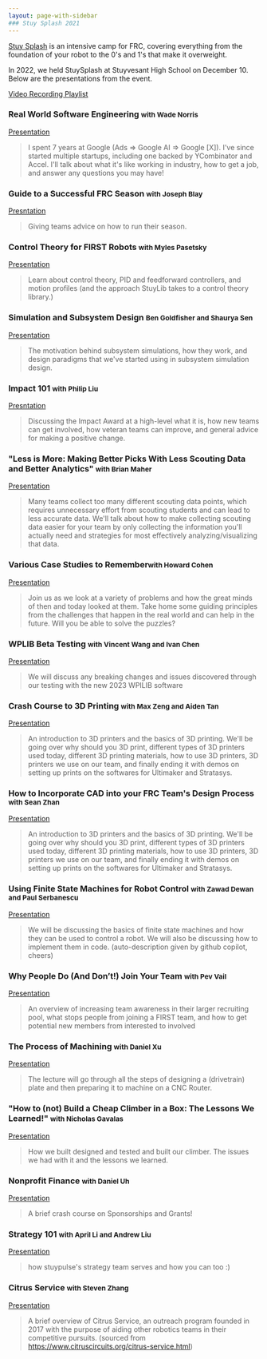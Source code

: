 ```yaml
---
layout: page-with-sidebar
### Stuy Splash 2021
---
```

[Stuy Splash](/community/projects/stuysplash/) is an intensive camp for FRC, covering everything from the foundation of your robot to the 0's and 1's that make it overweight.

In 2022, we held StuySplash at Stuyvesant High School on December 10. Below are the presentations from the event.

[Video Recording Playlist](https://www.youtube.com/watch?v=SQ6nFY77oGg&list=PLTzhdzF4LCm6gnHcq8mDb-4JBHs9h66qw)

### Real World Software Engineering <small>with Wade Norris</small>
[Presentation](https://docs.google.com/presentation/d/1xd6mc62AohDLXIHMm9dUwKi9aHulbiG1WaCTsAqBoNc/edit?usp=sharing)

> I spent 7 years at Google (Ads => Google AI => Google [X]). I've since started multiple startups, including one backed by YCombinator and Accel. I'll talk about what it's like working in industry, how to get a job, and answer any questions you may have!

### Guide to a Successful FRC Season <small>with Joseph Blay</small>
[Presntation](https://docs.google.com/presentation/d/1U6RHz9kWBy72p-ordl0WhlDVAGWjZvc4fbhv-jcSWSM/edit?usp=sharing)

> Giving teams advice on how to run their season.

### Control Theory for FIRST Robots <small>with Myles Pasetsky</small>
[Presentation](https://docs.google.com/presentation/d/10yUWI73iTqrMERICJTurGnkD_lArmy529qjVMFI8WSI/edit?usp=sharing)

> Learn about control theory, PID and feedforward controllers, and motion profiles (and the approach StuyLib takes to a control theory library.)

### Simulation and Subsystem Design <small>Ben Goldfisher and Shaurya Sen</small>
[Presentation](https://docs.google.com/presentation/d/1MCWOYCDEIqvv6RmqyZ6OGyfizB8gq-6KCEeRofcFPgk/edit?usp=sharing)

>The motivation behind subsystem simulations, how they work, and design paradigms that we've started using in subsystem simulation design.

### Impact 101 <small>with Philip Liu</small>
[Presntation](https://docs.google.com/presentation/d/1OIbd2HAb9EnMcABCGouYjB7rslT6q-wxfPN30wkuRoc/edit?usp=sharing)

> Discussing the Impact Award at a high-level what it is, how new teams can get involved, how veteran teams can improve, and general advice for making a positive change.

### "Less is More: Making Better Picks With Less Scouting Data and Better Analytics" <small>with Brian Maher</small>
[Presentation](https://docs.google.com/presentation/d/1J54mtba0JIrZHcc3ltNG1Q1x0YTagGDwXvZA4N5o338/edit?usp=sharing)

> Many teams collect too many different scouting data points, which requires unnecessary effort from scouting students and can lead to less accurate data. We'll talk about how to make collecting scouting data easier for your team by only collecting the information you'll actually need and strategies for most effectively analyzing/visualizing that data.

### Various Case Studies to Remember<small>with Howard Cohen</small>
[Presentation](https://docs.google.com/presentation/d/1U6RHz9kWBy72p-ordl0WhlDVAGWjZvc4fbhv-jcSWSM/edit?usp=sharing)

> Join us as we look at a variety of problems and how the great minds of then and today looked at them. Take home some guiding principles from the challenges that happen in the real world and can help in the future. Will you be able to solve the puzzles?

### WPLIB Beta Testing <small>with Vincent Wang and Ivan Chen</small>
[Presentation](https://docs.google.com/presentation/d/1cPf-kcxJt8_L13KqLggnlf7kFskhrd5LdccRPMa29qU/edit?usp=sharing)

> We will discuss any breaking changes and issues discovered through our testing with the new 2023 WPILIB software

### Crash Course to 3D Printing <small>with Max Zeng and Aiden Tan</small>
[Presentation](https://docs.google.com/presentation/d/1ZArcTvkerW9XBZsIgUH4DRErn4cI8aLBp4plFXFUi20/edit?usp=sharing)
> An introduction to 3D printers and the basics of 3D printing. We'll be going over why should you 3D print, different types of 3D printers used today, different 3D printing materials, how to use 3D printers, 3D printers we use on our team, and finally ending it with demos on setting up prints on the softwares for Ultimaker and Stratasys.

### How to Incorporate CAD into your FRC Team's Design Process <small>with Sean Zhan</small>
[Presentation](https://docs.google.com/presentation/d/119DjwxVjS1KfcxO-72OgwJ5G2jAH63je6amcW0DSZFE/edit?usp=sharing)
> An introduction to 3D printers and the basics of 3D printing. We'll be going over why should you 3D print, different types of 3D printers used today, different 3D printing materials, how to use 3D printers, 3D printers we use on our team, and finally ending it with demos on setting up prints on the softwares for Ultimaker and Stratasys.

### Using Finite State Machines for Robot Control <small>with Zawad Dewan and Paul Serbanescu</small>
[Presentation](https://docs.google.com/presentation/d/1YAXygFWVcrtGzv3xk6WF6qcfuWK4rA_S9KLI4Cyffe4/edit?usp=sharing)
> We will be discussing the basics of finite state machines and how they can be used to control a robot. We will also be discussing how to implement them in code. (auto-description given by github copilot, cheers)

### Why People Do (And Don’t!) Join Your Team <small>with Pev Vail</small>
[Presentation](https://docs.google.com/presentation/d/1eU_5Tlys5Dlone0Qm7uVTdHKrvZdXVKIwDvWMnmVad4/edit?usp=sharing)
> An overview of increasing team awareness in their larger recruiting pool, what stops people from joining a FIRST team, and how to get potential new members from interested to involved

### The Process of Machining <small>with Daniel Xu</small>
[Presentation](https://docs.google.com/presentation/d/1LndSjCFmSAIl6ThmfYG87BWP29eBBY85P-uEVobsIlY/edit?usp=sharing)
> The lecture will go through all the steps of designing a (drivetrain) plate and then preparing it to machine on a CNC Router.

### "How to (not) Build a Cheap Climber in a Box: The Lessons We Learned!" <small>with Nicholas Gavalas</small>
[Presentation](https://docs.google.com/presentation/d/1mYV_P19RJ2m_kKr2HSQySurDRFRdOnB7XkNr8rf9Ws4/edit?usp=sharing)
> How we built designed and tested and built our climber. The issues we had with it and the lessons we learned.

### Nonprofit Finance <small>with Daniel Uh</small>
[Presentation](https://docs.google.com/presentation/d/1z2fES_xnqlYIZEkP2eGOv0cy_BpgXQbl6iPpSQ3_KUM/edit?usp=sharing)
> A brief crash course on Sponsorships and Grants!

### Strategy 101 <small>with April Li and Andrew Liu</small>
[Presentation](https://docs.google.com/presentation/d/1ctiSUSDYSVnKrIEIokyZZ6Q70PiCEdKNpqVe9IWWVXc/edit?usp=sharing)
> how stuypulse's strategy team serves and how you can too :)

### Citrus Service <small>with Steven Zhang</small>
[Presentation](https://docs.google.com/presentation/d/1wMQ4e5Kd98TbzPpdqdJIW6Ahw61BctmSjIqDww55x84/edit?usp=sharing)
> A brief overview of Citrus Service, an outreach program founded in 2017 with the purpose of aiding other robotics teams in their competitive pursuits. (sourced from https://www.citruscircuits.org/citrus-service.html)